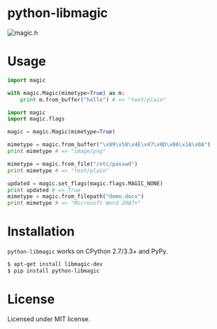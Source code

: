 # python-libmagic

![magic.h](http://i.imgur.com/GbN8szC.jpg)

# Usage

```python
import magic

with magic.Magic(mimetype=True) as m:
    print m.from_buffer("hello") # => "text/plain"
```

```python
import magic
import magic.flags

magic = magic.Magic(mimetype=True)

mimetype = magic.from_buffer("\x89\x50\x4E\x47\x0D\x0A\x1A\x0A")
print mimetype # => "image/png"

mimetype = magic.from_file("/etc/passwd")
print mimetype # => "text/plain"

updated = magic.set_flags(magic.flags.MAGIC_NONE)
print updated # => True
mimetype = magic.from_filepath("demo.docx")
print mimetype # => "Microsoft Word 2007+"
```

# Installation

`python-libmagic` works on CPython 2.7/3.3+ and PyPy.

```bash
$ apt-get install libmagic-dev
$ pip install python-libmagic
```

# License

Licensed under MIT license.
